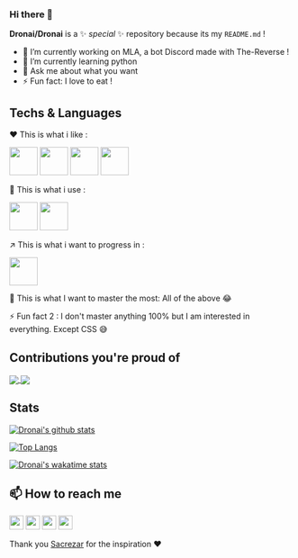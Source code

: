 ### Hi there 👋

**Dronai/Dronai** is a ✨ _special_ ✨ repository because its my `README.md` !

- 🔭 I’m currently working on MLA, a bot Discord made with The-Reverse !
- 🌱 I’m currently learning python
- 💬 Ask me about what you want
- ⚡ Fun fact: I love to eat !

## Techs & Languages

❤️ This is what i like :

<code><a href="https://isocpp.org/" target="_blank"><img height="50" src="https://cdn.worldvectorlogo.com/logos/c.svg"></a></code>
<code><a href="https://docs.microsoft.com/en-us/dotnet/csharp/" target="_blank"><img height="50" src="https://seeklogo.com/images/C/c-sharp-c-logo-02F17714BA-seeklogo.com.png"></a></code>
<code><a href="https://www.oracle.com/java/" target="_blank"><img height="50" src="https://www.vectorlogo.zone/logos/java/java-horizontal.svg"></a></code>
<code><a href="https://www.python.org/" target="_blank"><img height="50" src="https://www.vectorlogo.zone/logos/python/python-horizontal.svg"></a></code>

🔨 This is what i use :

<code><a href="https://code.visualstudio.com/" target="_blank"><img height="50" src="https://www.vectorlogo.zone/logos/visualstudio_code/visualstudio_code-ar21.svg"></a></code>
<code><a href="https://git-scm.com/" target="_blank"><img height="50" src="https://www.vectorlogo.zone/logos/git-scm/git-scm-ar21.svg"></a></code>

↗️ This is what i want to progress in :

<code><a href="https://www.docker.com/" target="_blank"><img height="50" src="https://www.vectorlogo.zone/logos/docker/docker-official.svg"></a></code>

💯 This is what I want to master the most:
All of the above 😂

⚡ Fun fact 2 : I don't master anything 100% but I am interested in everything. Except CSS 😅

## Contributions you're proud of

<a href="https://github.com/AlphaCodeCorp/EPScript%22%3E">
  <img align="center" src="https://github-readme-stats.vercel.app/api/pin/?username=AlphaCodeCorp&repo=EPScript" />
</a>

<a href="https://github.com/AlphaCodeCorp/The-Reverse">
  <img align="center" src="https://github-readme-stats.vercel.app/api/pin/?username=AlphaCodeCorp&repo=The-Reverse" />
</a>

## Stats

[![Dronai's github stats](https://github-readme-stats.vercel.app/api?username=Dronai)](https://github.com/Dronai)

[![Top Langs](https://github-readme-stats.vercel.app/api/top-langs/?username=Dronai)](https://github.com/Dronai)

[![Dronai's wakatime stats](https://github-readme-stats.vercel.app/api/wakatime?username=Dronai)](https://wakatime.com)

## 📫 How to reach me

<a href="https://www.linkedin.com/in/pierre-boutin-b61b1b160/" target="_blank"><img height="25" src="https://www.vectorlogo.zone/logos/linkedin/linkedin-icon.svg"></a>
<a href="https://github.com/Dronai" target="_blank"><img height="25" src="https://www.vectorlogo.zone/logos/github/github-icon.svg"></a>
<a href="mailto:pierre.boutin@viacesi.fr" target="_blank"><img height="25" src="https://www.vectorlogo.zone/logos/gmail/gmail-icon.svg"></a>
<a href="https://discordapp.com/users/176264765214162944" target="_blank"><img height="25" src="https://www.vectorlogo.zone/logos/discordapp/discordapp-icon.svg"></a>

Thank you [Sacrezar](https://github.com/Sacrezar) for the inspiration ❤️
